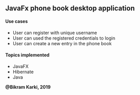 ## **JavaFx phone book desktop application**
#### Use cases
 * User can register with unique username
 * User can used the registered credentials to login
 * User can create a new entry in the phone book
 
 #### Topics implemented
 * JavaFX
 * Hibernate
 * Java
 
**@Bikram Karki, 2019**
 
 